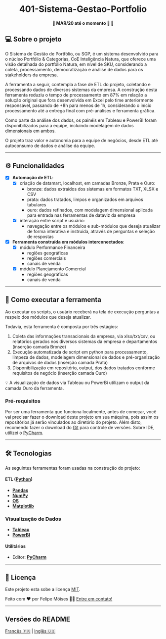 <h1 align="center">
     <a> 401-Sistema-Gestao-Portfolio </a>
</h1>

<h4 align="center">
	🚧 MAR/20 até o momento 🚀 🚧
</h4>

## 💻 Sobre o projeto

O Sistema de Gestão de Portfólio, ou SGP, é um sistema desenvolvido para o núcleo Portfólio & Categorias, CoE Inteligência Natura, que oferece uma visão detalhada do portfólio Natura, em nível de SKU, considerando a coleta, processamento, democratização e análise de dados para os stakeholders da empresa.

A ferramenta a seguir, contempla a fase de ETL do projeto, coletando e processando dados de diversos sistemas da empresa.
A construção desta ferramenta reduziu o tempo de processamento em 87% em relação a solução original que fora desenvolvida em Excel pelo time anteriormente responsável, passando de +8h para menos de 1h, considerando o início processamento até a entrega final com pré-análises e ferramenta gráfica.

Como parte da análise dos dados, os painéis em Tableau e PowerBI foram disponibilizados para a equipe, incluindo modelagem de dados dimensionais em ambos.

O projeto traz valor e autonomia para a equipe de negócios, desde ETL até autoconsumo de dados e análise da equipe.

---

## ⚙️ Funcionalidades

- [x] **Automação de ETL**:
  - [x] criação de datamart, localhost, em camadas Bronze, Prata e Ouro:
    - bronze: dados extraídos dos sistemas em formatos TXT, XLSX e CSV
    - prata: dados tratados, limpos e organizados em arquivos tabulares 
    - ouro: dados refinados, com modelagem dimensional aplicada para entrada nas ferramentas de dataviz da empresa
  - [x] interação entre script e usuário:
    - navegação entre os módulos e sub-módulos que deseja atualizar de forma interativa e instruída, através de perguntas e seleção de respostas

- [x] **Ferramenta construída em módulos interconectados**: 
  - [x] módulo Performance Financeira 
    - regiões geográficas
    - regiões comerciais
    - canais de venda
  - [x] módulo Planejamento Comercial 
    - regiões geográficas
    - canais de venda

---

## 🚀 Como executar a ferramenta


Ao executar os scripts, o usuário receberá na tela de execução perguntas a respeio dos módulos que deseja atualizar.

Todavia, esta ferramenta é composta por três estágios:

1. Coleta das informações transacionais da empresa, via xlsx/txt/csv, ou relatórios gerados nos diversos sistemas da empresa e departamentos (inserção camada Bronze) 
2. Execução automatizada de script em python para processamento, limpeza de dados, modelagem dimensional de dados e pré-organização de arquivos de dados (inserção camada Prata)
3. Disponibilização em repositório, output, dos dados tratados conforme requisitos de negócio (inserção camada Ouro)

💡 A visualização de dados via Tableau ou PowerBi utilizam o output da camada Ouro da ferramenta.

### Pré-requisitos

Por ser uma ferramenta que funciona localmente, antes de começar, você vai precisar fazer o download deste projeto em sua máquina, pois assim os repositórios já serão vinculados ao diretório do projeto. Além disto, recomendo fazer o download do [Git](https://git-scm.com) para controle de versões. Sobre IDE, utilizei o [PyCharm](https://www.jetbrains.com/pt-br/pycharm/download/#section=linux).

---

## 🛠 Tecnologias

As seguintes ferramentas foram usadas na construção do projeto:

#### **ETL**  ([Python](https://www.python.org/))

-   **[Pandas](https://pandas.pydata.org/)**
-   **[NumPy](https://github.com/ReactTraining/react-router/tree/master/packages/react-router-dom)**
-   **[OS](https://docs.python.org/3/library/os.html)**
-   **[Matplotlib](https://matplotlib.org/)**

### **Visualização de Dados**

-   **[Tableau](https://www.tableau.com/)**
-   **[PowerBI](https://powerbi.microsoft.com/pt-br/)**

#### **Utilitários**

-   Editor:  **[PyCharm](https://www.jetbrains.com/pt-br/pycharm/download/#section=linux)**

---

## 📝 Licença

Este projeto esta sobe a licença [MIT](./LICENSE).

Feito com ❤️ por Felipe Möises 👋🏽 [Entre em contato!](https://www.linkedin.com/in/felipemoises/)

---

##  Versões do README

[Francês 🇫🇷](./README-FR.md)  |  [Inglês 🇺🇸](./README-EN.md)
